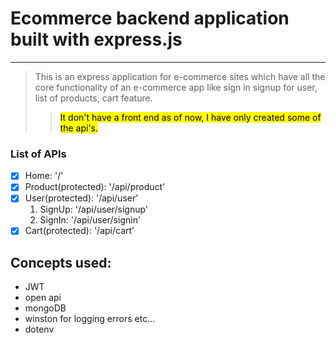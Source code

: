 # Ecommerce backend application built with express.js
------

>This is an express application for e-commerce sites which have all the core functionality of an e-commerce app like sign in signup for user, list of products, cart feature.
>><mark>It don't have a front end as of now, I have only created some of the api's.</mark>

### List of APIs
- [x] Home: '/'
- [x] Product(protected): '/api/product'
- [x] User(protected): '/api/user'
    1. SignUp: '/api/user/signup'
    2. SignIn: '/api/user/signin'
- [x] Cart(protected): '/api/cart'

## Concepts used:
- JWT
- open api
- mongoDB
- winston for logging errors etc...
- dotenv